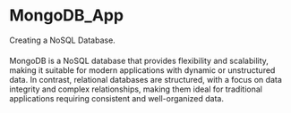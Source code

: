 # MongoDB_App
Creating a NoSQL Database.

####
MongoDB is a NoSQL database that provides flexibility and scalability, 
making it suitable for modern applications with dynamic or unstructured data. 
In contrast, relational databases are structured, with a focus on data integrity and complex relationships, 
making them ideal for traditional applications requiring consistent and well-organized data. 


